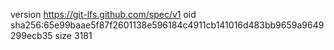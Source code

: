 version https://git-lfs.github.com/spec/v1
oid sha256:65e99baae5f87f2601138e596184c4911cb141016d483bb9659a9649299ecb35
size 3181
